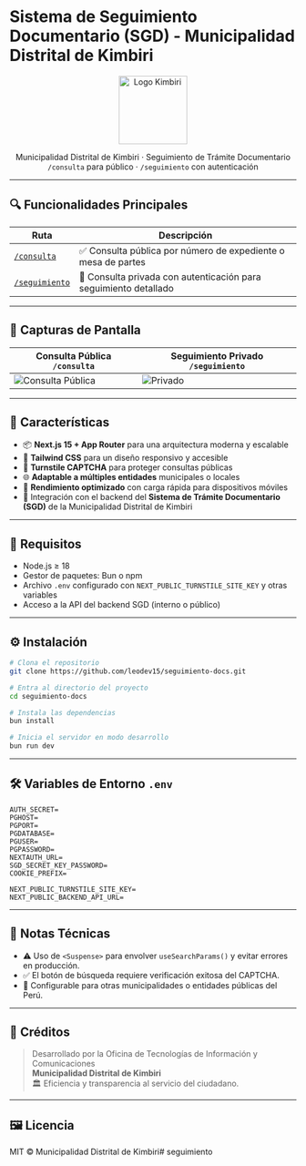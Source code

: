 # Sistema de Seguimiento Documentario (SGD) - Municipalidad Distrital de Kimbiri

<p align="center">
  <img src="https://res.cloudinary.com/dmr9ef5cl/image/upload/v1745974829/srbf6xjhhnx8nw3siozq.png" alt="Logo Kimbiri" width="120" />
</p>

<p align="center">
  Municipalidad Distrital de Kimbiri · Seguimiento de Trámite Documentario <br/>
  <code>/consulta</code> para público · <code>/seguimiento</code> con autenticación
</p>

---

## 🔍 Funcionalidades Principales

| Ruta             | Descripción                                                                 |
|------------------|-----------------------------------------------------------------------------|
| [`/consulta`](#) | ✅ Consulta pública por número de expediente o mesa de partes                |
| [`/seguimiento`](#) | 🔐 Consulta privada con autenticación para seguimiento detallado          |

---

## 📸 Capturas de Pantalla

| Consulta Pública `/consulta` | Seguimiento Privado `/seguimiento` |
|-----------------------------|-------------------------------------|
| ![Consulta Pública](https://res.cloudinary.com/dmr9ef5cl/image/upload/v1748659307/q9gtzvnulzdqmibdhbzc.png) | ![Privado](https://res.cloudinary.com/dmr9ef5cl/image/upload/v1748659380/naosh3kesl8zgmltyoql.png) |

---

## 🧩 Características

- 📦 **Next.js 15 + App Router** para una arquitectura moderna y escalable
- 🎨 **Tailwind CSS** para un diseño responsivo y accesible
- 🔐 **Turnstile CAPTCHA** para proteger consultas públicas
- 🌐 **Adaptable a múltiples entidades** municipales o locales
- 🚀 **Rendimiento optimizado** con carga rápida para dispositivos móviles
- 🧠 Integración con el backend del **Sistema de Trámite Documentario (SGD)** de la Municipalidad Distrital de Kimbiri

---

## 🚦 Requisitos

- Node.js ≥ 18
- Gestor de paquetes: Bun o npm
- Archivo `.env` configurado con `NEXT_PUBLIC_TURNSTILE_SITE_KEY` y otras variables
- Acceso a la API del backend SGD (interno o público)

---

## ⚙️ Instalación

```bash
# Clona el repositorio
git clone https://github.com/leodev15/seguimiento-docs.git

# Entra al directorio del proyecto
cd seguimiento-docs

# Instala las dependencias
bun install

# Inicia el servidor en modo desarrollo
bun run dev
```

---

## 🛠 Variables de Entorno `.env`

```env
AUTH_SECRET=
PGHOST=
PGPORT=
PGDATABASE=
PGUSER=
PGPASSWORD=
NEXTAUTH_URL=
SGD_SECRET_KEY_PASSWORD=
COOKIE_PREFIX=

NEXT_PUBLIC_TURNSTILE_SITE_KEY=
NEXT_PUBLIC_BACKEND_API_URL=
```

---

## 📌 Notas Técnicas

- ⚠️ Uso de `<Suspense>` para envolver `useSearchParams()` y evitar errores en producción.
- ✅ El botón de búsqueda requiere verificación exitosa del CAPTCHA.
- 🔧 Configurable para otras municipalidades o entidades públicas del Perú.

---

## 📢 Créditos

> Desarrollado por la Oficina de Tecnologías de Información y Comunicaciones  
> **Municipalidad Distrital de Kimbiri**  
> 🏛️ Eficiencia y transparencia al servicio del ciudadano.

---

## 🖼 Licencia

MIT © Municipalidad Distrital de Kimbiri#   s e g u i m i e n t o  
 